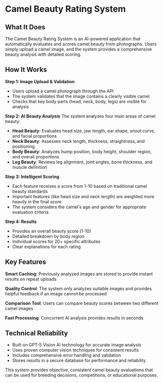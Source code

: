 # Camel Beauty Rating System

## What It Does

The Camel Beauty Rating System is an AI-powered application that automatically evaluates and scores camel beauty from photographs. Users simply upload a camel image, and the system provides a comprehensive beauty analysis with detailed scoring.

## How It Works

**Step 1: Image Upload & Validation**
- Users upload a camel photograph through the API
- The system validates that the image contains a clearly visible camel
- Checks that key body parts (head, neck, body, legs) are visible for analysis

**Step 2: AI Beauty Analysis**
The system analyzes four main areas of camel beauty:

- **Head Beauty**: Evaluates head size, jaw length, ear shape, snout curve, and facial proportions
- **Neck Beauty**: Assesses neck length, thickness, straightness, and positioning
- **Body Beauty**: Analyzes hump position, body height, shoulder region, and overall proportions  
- **Leg Beauty**: Reviews leg alignment, joint angles, bone thickness, and muscle definition

**Step 3: Intelligent Scoring**
- Each feature receives a score from 1-10 based on traditional camel beauty standards
- Important features (like head size and neck length) are weighted more heavily in the final score
- The system considers the camel's age and gender for appropriate evaluation criteria

**Step 4: Results**
- Provides an overall beauty score (1-10)
- Detailed breakdown by body region
- Individual scores for 20+ specific attributes
- Clear explanations for each rating

## Key Features

**Smart Caching**: Previously analyzed images are stored to provide instant results on repeat uploads

**Quality Control**: The system only analyzes suitable images and provides helpful feedback if an image cannot be processed

**Comparison Tool**: Users can compare beauty scores between two different camel images

**Fast Processing**: Concurrent AI analysis provides results in seconds

## Technical Reliability

- Built on GPT-5 Vision AI technology for accurate image analysis
- Uses proven computer vision techniques for consistent results
- Includes comprehensive error handling and validation
- Stores results in a secure database for performance and reliability

This system provides objective, consistent camel beauty evaluations that can be used for breeding decisions, competitions, or educational purposes.